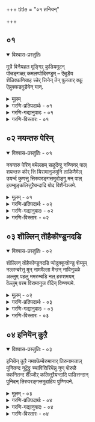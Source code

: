 +++
title = "०१ तनियन्"

+++
## ०१
<details open><summary>विश्वास-प्रस्तुतिः</summary>

मुन्नै विनैयहल मूङ्गिऱ् कुडियमुदन्  
पॊन्नङ्गऴऱ् कमलप्पोदिरण्डुम् – ऎन्नुडैय  
शॆन्निक्कणियाह च्चेर् त्तिनेन् तॆन् पुलत्तार् क्कू  
ऎन्नुक्कडवुडैयेन् यान्.
</details>

<details><summary>मूलम्</summary>

मुन्नै विनैयहल मूङ्गिऱ् कुडियमुदन्  
पॊन्नङ्गऴऱ् कमलप्पोदिरण्डुम् – ऎन्नुडैय  
शॆन्निक्कणियाह च्चेर् त्तिनेन् तॆन् पुलत्तार् क्कू  
ऎन्नुक्कडवुडैयेन् यान्.
</details>

<details><summary>गरणि-प्रतिपदार्थः - ०१</summary>

मुन्नै = हिन्दिन, विनै = पापगळु, अहल = अगलि होगुवुदक्कॆन्दु, मूङ्गिल् कुडि अमुदन् = ’मूङ्गिल् कुडि’ कुलद तिरुवरङ्गत्तमुदन, पॊन् = चिन्नदन्थ, अम् = सुन्दरवाद, कऴल् = पादगळॆम्ब, कमलप्पोदु इरण्डुम् = कमलपुष्पगळु ऎरडन्नु, ऎन्नुडैय = नन्न, शॆन्निक्कू = तलॆगॆ, अणिआह = भूषणवागि, शेर् त्तिनेन् = तॊट्टिद्देनॆ, तॆन् पुलत्तार् क्कू = दक्षिणद किङ्कररिगॆ, ऎन्नुक्कू = एतक्कागि, कडवु उडैयेन् = प्राप्तनागुत्तेनॆ, यान् = नानु?
</details>

<details><summary>गरणि-गद्यानुवादः - ०१</summary>

हिन्दिन पापगळॆल्लवू तॊलगि होगुवुदक्कॆन्दु ’मूङिल् कुडि’ कुलद तिरुवरङ्गत्तमुदन चिन्नदन्थ सुन्दरवाद ऎरडु पादकमलगळन्नु नन्न तलॆगॆ भूषणवागि मुडिदिद्देनॆ. दक्षिणद किङ्कररिगॆ नानेतक्कॆ प्राप्तनागुत्तेनॆ?
</details>

<details><summary>गरणि-विस्तारः - ०१</summary>

’तिरुवरङ्गत्तमुदर्’ – इवर मॊदल हॆसरु ’पॆरिय कोयिल् ’नम्बि’ ऎम्बुदु. ऒन्दु फाल्गुन मासद हस्तानक्षत्रदल्लि इवरु ’मूङिल् कुडि’ ऎम्ब वंशदल्लि जनिसिदरु. अदॊन्दु उत्तम वर्गद वंश. तलॆतलान्तरदिन्द श्रीरङ्गद महामन्दिरदल्लिये इद्दुकॊण्डु पौरोहित्यवन्नु नडॆसुत्ता बन्द ई वंशदवरिगॆ ’पॆरिय कोयिल् नम्बि’ ऎन्दु हॆसरायितु. अदरन्तॆ, इवरिगू अदे हॆसरित्तु. चिक्कवयस्सिनल्ले इवरु सकलशास्त्रपारङ्गतरादरु. अल्लदॆ, तम्म कुलद कसुबाद पौरोहित्यवन्नू, पुराणपठनवन्नू नडॆसुत्ता बन्दरु. भगवद्रामानुजर आप्तशिष्यराद कूरत्ताळ्वाररु इवरन्नु तम्म आचार्यरल्लि शिष्यरागि सेरिसिदरु. इवर प्रतिभॆयन्नु कण्ड आचार्यरु कॊडबेकाद गुरुदक्षिणॆयन्नु तम्म मॆच्चुगॆय गुरुगळन्नु कुरितु नूर ऎण्टु पाशुरगळ अन्तादियॊन्दन्नु रचिसिदरु. आळ्वाररुगळन्नू, अवरु सुळिदाडि, सेवॆमाडि, पाशुरगळन्नु हाडिद दिव्यदेशगळन्नू, तम्म आचार्यर हिरिमॆयन्नू कुरितु अन्तादि विवरिसुत्तदॆ. बळिक, इवरु तम्मकृतियन्नु तम्म आचार्यर सम्मुखदल्लि पठिसिदरु. अदन्नु समग्रवागि केळि हर्षिसिद आचार्यरु अमृतप्रायवाद बरवणिगॆयन्नु कॊट्ट इवरिगॆ ’अमुदन्’ ऎन्दु वात्सल्यदिन्द करॆदरु. अन्दिनिन्द इवर हॆसरु ’तिरुवरङ्गत्तमुदन्’ ऎन्दु प्रसिद्धियायितु.

तनि हेळुत्तदॆ- तिरुवरङ्गत्तमुदन्र पादपद्मगळन्नु नन्न तलॆय मेलॆ, भूषणवागि, मुडिदिद्देनॆ. इदरिन्द नन्न पापकर्मगळॆल्लवू नाशवागुवुवु. इन्नु ननगॆ यमकिङ्करर भयवे इल्ल\! अवर कैगॆ नानेकॆ सिक्केनु?
</details>

## ०२ नयन्तरु पेरिन्

<details open><summary>विश्वास-प्रस्तुतिः - ०१</summary>

नयन्तरु पेरिन् बमॆल्लाम् सऴुदॆन्ऱु नण्णिनर् पाल्  
शयन्तरु कीर् त्ति यिरामानुजमुनि ताळिणैमेल्  
उयर्न्द कुणत्तु त्तिरुवरङ्गत्तमुदोङ्गु मन् पाल्  
इयम्बुङ्कलित्तुऱैयन्दादि योद विशैनॆञ्जमे.
</details>

<details><summary>मूलम् - ०१</summary>

नयन्तरु पेरिन् बमॆल्लाम् सऴुदॆन्ऱु नण्णिनर् पाल्  
शयन्तरु कीर् त्ति यिरामानुजमुनि ताळिणैमेल्  
उयर्न्द कुणत्तु त्तिरुवरङ्गत्तमुदोङ्गु मन् पाल्  
इयम्बुङ्कलित्तुऱैयन्दादि योद विशैनॆञ्जमे.
</details>

<details><summary>गरणि-प्रतिपदार्थः - ०२</summary>

नयम् = अग्गवाद \(अल्पवाद\) फलवन्नु, तरु = तरुव, पेर् इन्बम् ऎल्लाम् = अल्पप्रेम \(भक्ति\)यॆल्लवू, पऴुदु ऎन्ऱु = प्रयोजनविल्लद्दु \(व्यर्थ\) ऎन्दु, नण्णिनर् पाल् = \(नम्बि\) आश्रयिसिदवर विषयदल्लि, शयम् = जयवन्नु, तरु = तरुव, कीर् त्ति = कीर्तियन्नुळ्ळ, इरामानुजमुनि= श्रीरामनुजमुनिय, ताळ् इणै मेल् = श्रीरामानुजमुनिय, ताळ् इणै मेल् = ऎरडु पादगळ विषयदल्लि, उयर्न्द = श्रेष्ठवाद, कुणत्तु = गुणगळ, तिरुवरङ्गत्तु अमुदु = तिरुवरङ्गत्तमुदनार् \(श्रीरङ्गद अमृतसमानरु\), ओङ्गुम् अन्बाल् = उक्कि उक्कि हरियुत्तिरुव \(उन्नतवाद\) भक्तियिन्द, \(हॊरबिद्द\) इयम्बुम् = मातुगळाद, कलित्तुऱै अन्दादि = ’कलि, तुरै’ ऎम्ब कट्टुपाडिन अन्तादियन्नु, ओद = पठिसलु, इशै = सम्मतिसु, नॆञ्जमे = मनस्से.
</details>

<details><summary>गरणि-गद्यानुवादः - ०२</summary>

अग्गवाद फलवन्नु तरुव अल्पप्रेमवॆल्लवू व्यर्थवादद्दु ऎन्दु नम्बि, आश्रयिसिदवर विषयदल्लि जयवन्नुण्टुमाडुव कीर्तियन्नुळ्ळ श्रीरामानुजमुनिय ऎरडु पादगळ विषयदल्लि अत्युत्तमगुणगळुळ्ळ तिरुवरङ्गत्तमुदनातर अतिशयवाद भक्तियिन्द हॊरबिद्द ’कलितुरै’ ऎम्ब कट्टुपाडिन अन्तादियन्नु, मनस्से, पठिसलु सम्मतिसु.
</details>

<details><summary>गरणि-विस्तारः - ०२</summary>

’नयन्तरु पेरिन्बमॆल्लाम् पऴुदु” – तात्कालिवाद अल्पफलगळन्नु कॊडतक्कवु इन्द्रियगळु. अवुगळिन्द शाश्वतवाद सुखवॆम्बुदन्नु काणलारॆवु. इन्द्रियगळिगॆ आळागि, संसार बन्धनदल्लि सिक्किबिद्दु, पापगळन्नु माडुत्तले बरुवुदु मनुष्यन सामान्य स्वभाव, संसारबन्धनदिन्द बिडुगडॆ हॊन्दबेकु. अदिल्लदॆ, इन्द्रियगळ वशवागुव जीवन व्यर्थजीवनवॆन्दु तिळियुवुदु विवेक. अनुभव, सत्सङ्ग, सज्जनसेवॆ – इदन्नुण्टुमाडुत्तदॆ.

“कलि-तुऱै” – कन्नडद समवाद वृत्तगळ हागॆये, तमिळिन नाल्कुपादगळ वृत्तगळल्लि हलवु बगॆगळिवॆ. अवुगळ रचनॆगॆ कट्टुपाडुगळु इवॆ. “कलि-तुऱै” ऎम्बुदु अवुगळल्लि ऒन्दु विशिष्टरीतियदु.

“अन्तादि” – ऒन्दु पाशुरद कडॆय पदवन्नॊ, पददभागवन्नो अदर मुन्दिन पाशुरद मॊदल पदवागि \(भागवागि\) माडिकॊण्डु \(वृत्तवन्नु\) पाशुरवन्नु रचिसुत्ता होदरॆ अदु अन्तादि रचनॆयागुत्तदॆ.

तनि हेळुत्तदॆ- मनस्से, इन्द्रियगळु नीडुव अल्पफलवॆल्ल व्यर्थवॆन्दु तिळिदु, संसार बन्धनदिन्द बिडुगडॆ हॊन्दुव मार्गवन्नु तोरिसिद श्रीरामानुजर तिरुवडिगळन्नु आश्रयिसिद्द महागुणवन्तनाद तिरुवरङ्गत्तमुदर् अन्तादि पाशुरगळन्नु भक्तियिन्द ओदुवुदक्कॆ सम्मतिसु.
</details>

## ०३ शॊल्लिन् तॊहैकॊण्डुनदडि

<details open><summary>विश्वास-प्रस्तुतिः - ०२</summary>

शॊल्लिन् तॊहैकॊण्डुनदडि प्पोदुक्कूत्तॊण्डु शॆय्युम्  
नल्लन्बरेत्तु मुन् नाममॆल्ला मॆन्ऱन् नाविनुळ्ळे  
अल्लुम् पहलु ममरुम्बडि नल् हरुशमयम्  
वॆल्लुम् परम विरामानुज वीदॆन् विण्णप्पमे.
</details>

<details><summary>मूलम् - ०२</summary>

शॊल्लिन् तॊहैकॊण्डुनदडि प्पोदुक्कूत्तॊण्डु शॆय्युम्  
नल्लन्बरेत्तु मुन् नाममॆल्ला मॆन्ऱन् नाविनुळ्ळे  
अल्लुम् पहलु ममरुम्बडि नल् हरुशमयम्  
वॆल्लुम् परम विरामानुज वीदॆन् विण्णप्पमे.
</details>

<details><summary>गरणि-प्रतिपदार्थः - ०३</summary>

अडि प्पोदक्कू = निन्न पादपद्मगळिगॆ तॊण्डु शॆय्युम् = सेवॆ माडुव, नल् अन्बर् = उत्तम भक्तरु. एत्तुम् = स्तुतिसुव, उन् नामम् ऎल्लाम् = निन्न नामगळॆल्लवू, ऎन् तन् = नन्न, नाविनुळ्ळे = नालगॆयल्लि, अल्लुम् = रात्रियू, पहलुम् = हगलू, अमरुम् पडि = स्थिरवागिरुवन्तॆ \(नॆलॆ निल्लुवन्तॆ\), अऱुशमयम् = सिद्धवाद \(आरु\) मतगळन्नु, वॆल्लुम् = गॆल्लुव \(गॆद्दन्थ\), परम = श्रेष्ठने, इरामानुज = रामानुज, ईदु = इदे, ऎन् विण्णप्पमे = नन्न बिन्नह.
</details>

<details><summary>गरणि-गद्यानुवादः - ०३</summary>

तुम्ब मातुगळन्नु बळसिकॊण्डु, निन्न पादपद्मगळिगॆ सेवॆ नडॆसुव उत्तम भक्तरु स्तुतिसुव निन्न ऎल्ला नामगळू नन्न नालगॆयल्लि ऎडॆबिडदन्तॆ \(हगलू रात्रियु\) नॆलॆनिल्लुवन्तॆ, सिद्धवाद \(आरु\) मतगळन्नु गॆद्दन्थ श्रेष्ठने, रामानुज, इदे नन्न बिन्नह.
</details>

<details><summary>गरणि-विस्तारः - ०३</summary>

भगवद्रामानुजर हिरिमॆयेनॆम्बुदन्नु ई तनि हेळुत्तदॆ. अवर कालदल्लि प्रचारदल्लिद्द “शैव, वैष्णव, शाक्तेय, गाणापत्य, कापालि” ऎम्ब आरु मतगळन्नु खण्डिसि, विशिष्टाद्वैत मतवन्नु प्रतिपादिसिदवरु अवरु. अवरन्नु अनुसरिसिद भक्तरु अवर तिरुवडिगळन्नु नानारीतियल्लि हॊगळि हाडिदरु. हागू तिरुवडिगळ सेवॆयन्नू नडॆसिदरु.

तनि हेळुत्तदॆ- प्रचारदल्लिद्द आरु मतगळन्नु जयिसिद श्रेष्ठने, रामानुजने, निन्न सद्भक्तरु निन्नन्नु हॊगळि हाडिन निन्न ऎल्ला तिरुनामगळू नन्न नालगॆयल्लि ऎडॆबिडदन्तॆ निन्तिरुवन्तॆ अनुग्रहिसु. इदे नन्न बिन्नह.

ई बिन्नह रामानुज पन्थद प्रतिभक्तनिगू ऒप्पुत्तदॆ ऎनिसुत्तदॆ.

मेलॆ हेळिद मूरु तनिगळे ई नूट्रन्दादियल्लि हॆच्चु बळकॆयल्लिर तक्कवु. आदरॆ, मुन्दॆ हेळलिरुव इन्नॊन्दु तनियन्नू कॆलवु कडॆ बळसलागुत्तदॆ.
</details>

## ०४ इनियॆन् कुऱै

<details open><summary>विश्वास-प्रस्तुतिः - ०३</summary>

इनियॆन् कुऱै नमक्कॆम्बॆरुमानार् तिरुनामत्ताल्  
मुनितन्द नूट्रॆट्टु च्चावित्तिरियॆन्नु नुण् पॊरुळै  
क्कनितन्द शॆञ्जॊऱ् कलित्तुऱैयन्दादि पाडित्तन्दान्  
पुनिदन् तिरुवरङ्गत्तमुदाहिय पुण्णियने.
</details>

<details><summary>मूलम् - ०३</summary>

इनियॆन् कुऱै नमक्कॆम्बॆरुमानार् तिरुनामत्ताल्  
मुनितन्द नूट्रॆट्टु च्चावित्तिरियॆन्नु नुण् पॊरुळै  
क्कनितन्द शॆञ्जॊऱ् कलित्तुऱैयन्दादि पाडित्तन्दान्  
पुनिदन् तिरुवरङ्गत्तमुदाहिय पुण्णियने.
</details>

<details><summary>गरणि-प्रतिपदार्थः - ०४</summary>

इनि = इन्नु, ऎन् कुऱै = एनु कॊरतॆ \(एनु कडिमॆ\), नमक्कु = नमगॆ, ऎम्बॆरुमानार् = भगवद्रामानुजर, तिरुनामत्ताल् = पवित्रनामदिन्द, मुनि तन्द = विश्वमित्रमहर्शिकॊट्ट \(चतुर्मुक ब्रह्मकॊट्ट\), नूट्रॆट्टु = नूरऎण्टु, शावित्तिरिऎन्नुम् = सावित्रि ऎम्ब \(गायत्रि ऎम्ब\), नुण् पॊरुळै = अत्युत्तमवाद मन्त्रवन्नु, कनि तन्द = फल तरुव, शॆम्शॊल् = सुन्दरवाद मातुगळ, कलित्तुऱै अन्दादि = ’कलि-तुरै’ ऎम्ब कट्टुपाडिन अन्ताडियन्नु, पाडि तन्दान् = हादिकॊट्टवनु, पुनिदन् = पवित्रवाद \(पुनीतनाड\), तिरुवरङ्गत्तमुदु आहिय = श्रीरङ्गद अमृतवे आगिरुव \(तिरुवरङ्गत्त मुदु ऎम्ब\), पुण्णियने = पुण्यात्मने.
</details>

<details><summary>गरणि-गद्यानुवादः - ०४</summary>

इन्नु नमगॆ कॊरतॆयेनु? भगवद्रामानुजर पवित्रवाद नामदिन्द चतुर्मुखब्रह्मनु विश्वमित्रमुनिगॆ कॊट्ट नूर ऎण्टु ’सावित्रि’ \(गायत्रि\) ऎम्ब अत्युत्तमवाद मन्त्रवन्नु फलतरुव सुन्दरवाद मातुगळ ’कलितुरै’ कट्टुपाडिन अन्ताडियन्नु हादि करुणिसिदवनु पुनीतनाद तिरुवरङ्गत्तमुदु ऎम्ब पुण्यात्मनु.
</details>

<details><summary>गरणि-विस्तारः - ०४</summary>

सर्वेश्वरनाद भगवन्तनु आदियल्लि सृष्टिय सङ्कल्प माडिदनु. मत्तु चतुर्मुख ब्रह्मनन्नु पडॆदनु. अवनिगॆ ’सावित्रि’ \(गायत्रि\) ऎम्ब अतिश्रेष्ठवाद मन्त्रवन्नु उपदेशिसिदनु. अदर उपासना बलदिन्द चतुर्मुखनु ऎल्लवन्नू सृष्टिसलु साध्यवायितु. ई मन्त्रवन्ने चतुर्मुखन विश्वमित्रमहर्षिगॆ उपदेशिसिद्दु. अदर प्रभाववेनॆन्दु विश्वमित्रन कतॆयिन्द तिळिदुबरुत्तदॆ.

ईग, ’तिरुवरङ्गत्तमुदु’ ऎम्ब परमश्रेष्ठनाद पुण्यात्मनु भगवद्रामानुजर हॆसरॆम्ब ’सावित्रि’यन्नु नम्म उद्धारक्कॆन्दु नूर ऎण्टु कलि-तुरै कट्टुपाडिन तमिळु वृत्तगळ रूपदल्लि नमगॆ अनुग्रहिसिद्दानॆ.

“इरामानुजनूट्रन्दादि” यन्नु “प्रबन्ध गायत्रि” “प्रबन्ध सावित्रि” ऎन्दु भक्तियिन्द करॆयुवुदक्कॆ कारणवन्नु ई तनि विवरिसुत्तदॆ. इदरॆ बॆलॆ ऎष्टॆम्बुदन्नू ई रूपकद मूलक हेळलागुत्तदॆ.
</details>
